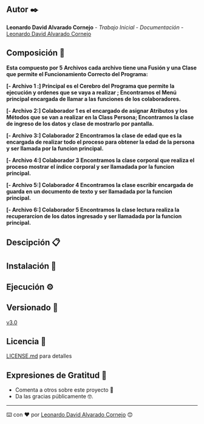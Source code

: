 ## Autor ✒️

**Leonardo David Alvarado Cornejo** - *Trabajo Inicial* - *Documentación* - [Leonardo David Alvarado Cornejo](https://github.com/Leonardo-David-Alvarado-Cornejo)

## Composición 🚀

**Esta compuesto por 5 Archivos cada archivo tiene una Fusión y una Clase que permite el Funcionamiento Correcto del Programa:**

**[- Archivo 1 :] Principal es el Cerebro del Programa que permite la ejecución y ordenes que se vaya a realizar ; Encontramos el Menú principal encargada de llamar a las funciones de los colaboradores.**

**[- Archivo 2:] Colaborador 1 es el encargado de asignar Atributos y los Métodos que se van a realizar en la Class Persona; Encontramos la clase de ingreso de los datos y clase de mostrarlo por pantalla.**

**[- Archivo 3:] Colaborador 2 Encontramos la clase de edad que es la encargada de realizar todo el proceso para obtener la edad de la persona y ser llamada por la funcion principal.**

**[- Archivo 4:] Colaborador 3 Encontramos la clase corporal que realiza el proceso mostrar el índice corporal y ser llamadada por la funcion principal.**

**[- Archivo 5:] Colaborador 4 Encontramos la clase escribir encargada de guarda en un documento de texto y ser llamadada por la funcion principal.**

**[- Archivo 6:] Colaborador 5 Encontramos la clase lectura realiza la recuperarcion de los  datos ingresado y ser llamadada por la funcion principal.**

## Descipción  📋

## Instalación 🔧

## Ejecución ⚙️

## Versionado 📌

[v3.0](https://github.com/Leonardo-David-Alvarado-Cornejo/C2.2-Actividad/tags)

## Licencia 📄

[LICENSE.md](https://github.com/Leonardo-David-Alvarado-Cornejo/C2.2-Actividad/blob/main/LICENSE) para detalles

## Expresiones de Gratitud 🎁

* Comenta a otros sobre este proyecto 📢
* Da las gracias públicamente 🤓.

---
⌨️ con ❤️ por [Leonardo David Alvarado Cornejo](https://github.com/Leonardo-David-Alvarado-Cornejo) 😊
